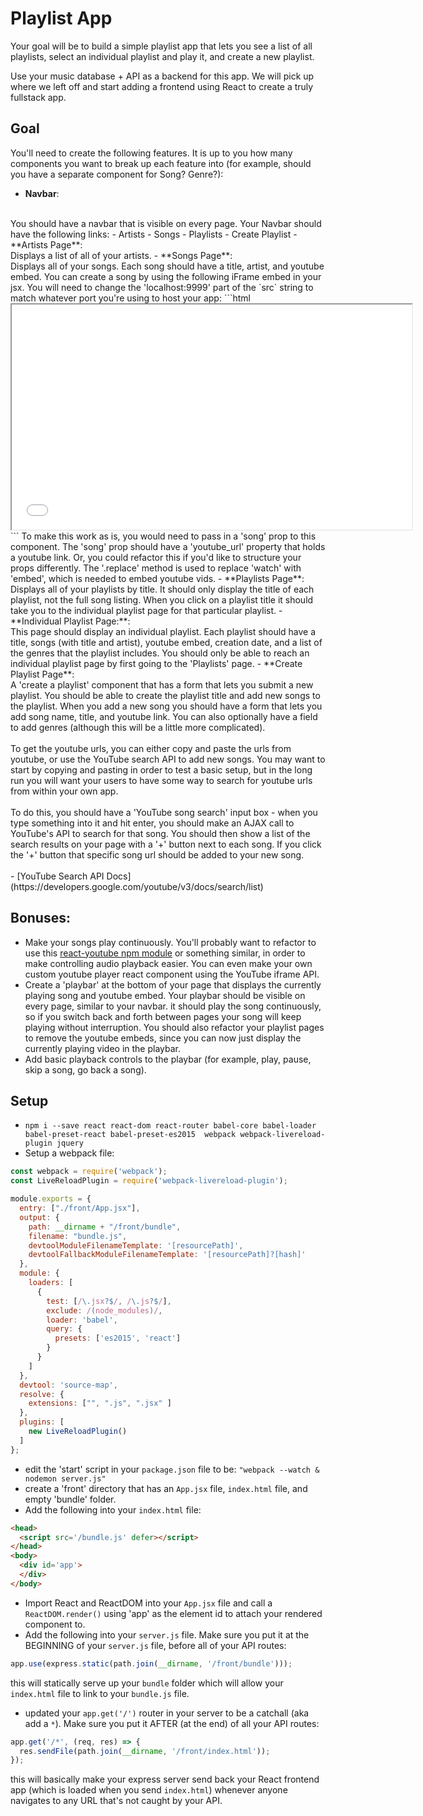 # Playlist App
Your goal will be to build a simple playlist app that lets you see a list of all playlists, select an individual playlist and play it, and create a new playlist.

Use your music database + API as a backend for this app. We will pick up where we left off and start adding a frontend using React to create a truly fullstack app.

## Goal
You'll need to create the following features. It is up to you how many components you want to break up each feature into (for example, should you have a separate component for Song? Genre?):

- **Navbar**:
<br/>
You should have a navbar that is visible on every page. Your Navbar should have the following links:
  - Artists
  - Songs
  - Playlists
  - Create Playlist
- **Artists Page**:
<br/>
Displays a list of all of your artists.
- **Songs Page**:
<br/>
Displays all of your songs. Each song should have a title, artist, and youtube embed. You can create a song by using the following iFrame embed in your jsx. You will need to change the 'localhost:9999' part of the `src` string to match whatever port you're using to host your app:
```html
<iframe id="ytplayer" type="text/html" width="640" height="360"
src={`${this.props.song.youtube_url.replace('watch?v=', 'embed/')}?origin=http://localhost:9999.com`}></iframe>
```
To make this work as is, you would need to pass in a 'song' prop to this component. The 'song' prop should have a 'youtube_url' property that holds a youtube link. Or, you could refactor this if you'd like to structure your props differently.
The '.replace' method is used to replace 'watch' with 'embed', which is needed to embed youtube vids.
- **Playlists Page**:
<br/>
Displays all of your playlists by title. It should only display the title of each playlist, not the full song listing. When you click on a playlist title it should take you to the individual playlist page for that particular playlist.  
- **Individual Playlist Page:**:
<br/>
This page should display an individual playlist. Each playlist should have a title, songs (with title and artist), youtube embed, creation date, and a list of the genres that the playlist includes. You should only be able to reach an individual playlist page by first going to the 'Playlists' page.
- **Create Playlist Page**:
<br/>
A 'create a playlist' component that has a form that lets you submit a new playlist. You should be able to create the playlist title and add new songs to the playlist. When you add a new song you should have a form that lets you add song name, title, and youtube link. You can also optionally have a field to add genres (although this will be a little more complicated).
<br/>
<br/>
To get the youtube urls, you can either copy and paste the urls from youtube, or use the YouTube search API to add new songs. You may want to start by copying and pasting in order to test a basic setup, but in the long run you will want your users to have some way to search for youtube urls from within your own app.
<br/>
<br/>
To do this, you should have a 'YouTube song search' input box - when you type something into it and hit enter, you should make an AJAX call to YouTube's API to search for that song. You should then show a list of the search results on your page with a '+' button next to each song. If you click the '+' button that specific song url should be added to your new song.
<br/>
<br/>
  - [YouTube Search API Docs](https://developers.google.com/youtube/v3/docs/search/list)

## Bonuses:
- Make your songs play continuously. You'll probably want to refactor to use this [react-youtube npm module](https://github.com/troybetz/react-youtube) or something similar, in order to make controlling audio playback easier. You can even make your own custom youtube player react component using the YouTube iframe API.
- Create a 'playbar' at the bottom of your page that displays the currently playing song and youtube embed. Your playbar should be visible on every page, similar to your navbar. it should play the song continuously, so if you switch back and forth between pages your song will keep playing without interruption. You should also refactor your playlist pages to remove the youtube embeds, since you can now just display the currently playing video in the playbar.
- Add basic playback controls to the playbar (for example, play, pause, skip a song, go back a song).

## Setup
- `npm i --save react react-dom react-router babel-core babel-loader babel-preset-react babel-preset-es2015  webpack webpack-livereload-plugin jquery`
- Setup a webpack file:

```js
const webpack = require('webpack');
const LiveReloadPlugin = require('webpack-livereload-plugin');

module.exports = {
  entry: ["./front/App.jsx"],
  output: {
    path: __dirname + "/front/bundle",
    filename: "bundle.js",
    devtoolModuleFilenameTemplate: '[resourcePath]',
    devtoolFallbackModuleFilenameTemplate: '[resourcePath]?[hash]'
  },
  module: {
    loaders: [
      {
        test: [/\.jsx?$/, /\.js?$/],
        exclude: /(node_modules)/,
        loader: 'babel',
        query: {
          presets: ['es2015', 'react']
        }
      }
    ]
  },
  devtool: 'source-map',
  resolve: {
    extensions: ["", ".js", ".jsx" ]
  },
  plugins: [
    new LiveReloadPlugin()
  ]
};
```
- edit the 'start' script in your `package.json` file to be: `"webpack --watch & nodemon server.js"`
- create a 'front' directory that has an `App.jsx` file, `index.html` file, and empty 'bundle' folder.
- Add the following into your `index.html` file:
```html
<head>
  <script src='/bundle.js' defer></script>
</head>
<body>
  <div id='app'>
  </div>
</body>
```
- Import React and ReactDOM into your `App.jsx` file and call a `ReactDOM.render()` using 'app' as the element id to attach your rendered component to.
- Add the following into your `server.js` file. Make sure you put it at the BEGINNING of your  `server.js` file, before all of your API routes:
```js
app.use(express.static(path.join(__dirname, '/front/bundle')));
```
this will statically serve up your `bundle` folder which will allow your `index.html` file to link to your `bundle.js` file.
- updated your `app.get('/')` router in your server to be a catchall (aka add a `*`). Make sure you put it AFTER (at the end) of all your API routes:
```js
app.get('/*', (req, res) => {
  res.sendFile(path.join(__dirname, '/front/index.html'));
});
```
this will basically make your express server send back your React frontend app (which is loaded when you send `index.html`) whenever anyone navigates to any URL that's not caught by your API.
